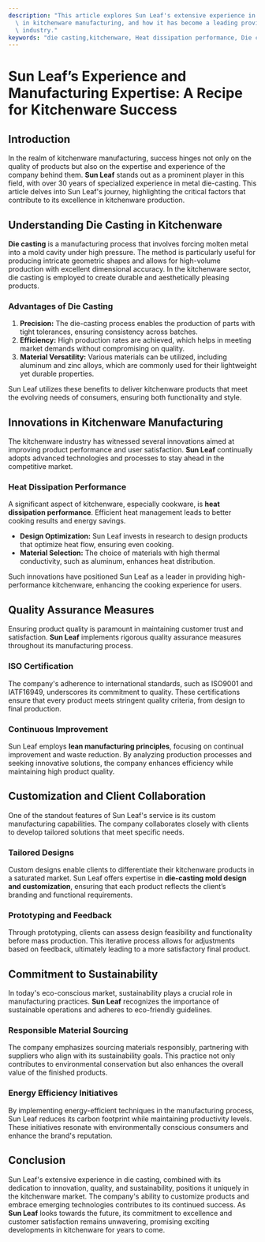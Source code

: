 ```yaml
---
description: "This article explores Sun Leaf's extensive experience in die-casting, innovation\
  \ in kitchenware manufacturing, and how it has become a leading provider in the\
  \ industry."
keywords: "die casting,kitchenware, Heat dissipation performance, Die casting process"
---
```

# Sun Leaf’s Experience and Manufacturing Expertise: A Recipe for Kitchenware Success

## Introduction

In the realm of kitchenware manufacturing, success hinges not only on the quality of products but also on the expertise and experience of the company behind them. **Sun Leaf** stands out as a prominent player in this field, with over 30 years of specialized experience in metal die-casting. This article delves into Sun Leaf's journey, highlighting the critical factors that contribute to its excellence in kitchenware production.

## Understanding Die Casting in Kitchenware

**Die casting** is a manufacturing process that involves forcing molten metal into a mold cavity under high pressure. The method is particularly useful for producing intricate geometric shapes and allows for high-volume production with excellent dimensional accuracy. In the kitchenware sector, die casting is employed to create durable and aesthetically pleasing products. 

### Advantages of Die Casting

1. **Precision:** The die-casting process enables the production of parts with tight tolerances, ensuring consistency across batches.
2. **Efficiency:** High production rates are achieved, which helps in meeting market demands without compromising on quality.
3. **Material Versatility:** Various materials can be utilized, including aluminum and zinc alloys, which are commonly used for their lightweight yet durable properties.

Sun Leaf utilizes these benefits to deliver kitchenware products that meet the evolving needs of consumers, ensuring both functionality and style.

## Innovations in Kitchenware Manufacturing

The kitchenware industry has witnessed several innovations aimed at improving product performance and user satisfaction. **Sun Leaf** continually adopts advanced technologies and processes to stay ahead in the competitive market.

### Heat Dissipation Performance

A significant aspect of kitchenware, especially cookware, is **heat dissipation performance**. Efficient heat management leads to better cooking results and energy savings.

- **Design Optimization:** Sun Leaf invests in research to design products that optimize heat flow, ensuring even cooking. 
- **Material Selection:** The choice of materials with high thermal conductivity, such as aluminum, enhances heat distribution.

Such innovations have positioned Sun Leaf as a leader in providing high-performance kitchenware, enhancing the cooking experience for users.

## Quality Assurance Measures

Ensuring product quality is paramount in maintaining customer trust and satisfaction. **Sun Leaf** implements rigorous quality assurance measures throughout its manufacturing process.

### ISO Certification 

The company's adherence to international standards, such as ISO9001 and IATF16949, underscores its commitment to quality. These certifications ensure that every product meets stringent quality criteria, from design to final production.

### Continuous Improvement

Sun Leaf employs **lean manufacturing principles**, focusing on continual improvement and waste reduction. By analyzing production processes and seeking innovative solutions, the company enhances efficiency while maintaining high product quality.

## Customization and Client Collaboration

One of the standout features of Sun Leaf's service is its custom manufacturing capabilities. The company collaborates closely with clients to develop tailored solutions that meet specific needs.

### Tailored Designs

Custom designs enable clients to differentiate their kitchenware products in a saturated market. Sun Leaf offers expertise in **die-casting mold design and customization**, ensuring that each product reflects the client’s branding and functional requirements.

### Prototyping and Feedback

Through prototyping, clients can assess design feasibility and functionality before mass production. This iterative process allows for adjustments based on feedback, ultimately leading to a more satisfactory final product.

## Commitment to Sustainability

In today's eco-conscious market, sustainability plays a crucial role in manufacturing practices. **Sun Leaf** recognizes the importance of sustainable operations and adheres to eco-friendly guidelines.

### Responsible Material Sourcing

The company emphasizes sourcing materials responsibly, partnering with suppliers who align with its sustainability goals. This practice not only contributes to environmental conservation but also enhances the overall value of the finished products.

### Energy Efficiency Initiatives

By implementing energy-efficient techniques in the manufacturing process, Sun Leaf reduces its carbon footprint while maintaining productivity levels. These initiatives resonate with environmentally conscious consumers and enhance the brand's reputation.

## Conclusion

Sun Leaf's extensive experience in die casting, combined with its dedication to innovation, quality, and sustainability, positions it uniquely in the kitchenware market. The company's ability to customize products and embrace emerging technologies contributes to its continued success. As **Sun Leaf** looks towards the future, its commitment to excellence and customer satisfaction remains unwavering, promising exciting developments in kitchenware for years to come.
